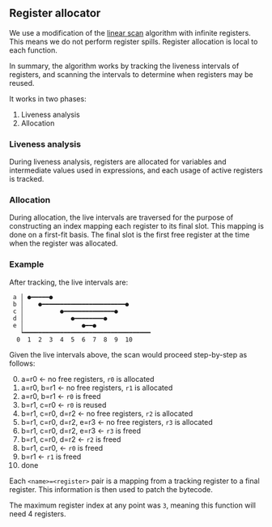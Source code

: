 ## Register allocator

We use a modification of the [linear scan](https://web.archive.org/web/20221205135642/http://web.cs.ucla.edu/~palsberg/course/cs132/linearscan.pdf)
algorithm with infinite registers. This means we do not perform register
spills. Register allocation is local to each function.

In summary, the algorithm works by tracking the liveness intervals of
registers, and scanning the intervals to determine when registers may be
reused.

It works in two phases:
1. Liveness analysis
2. Allocation

### Liveness analysis

During liveness analysis, registers are allocated for variables and
intermediate values used in expressions, and each usage of active registers
is tracked.

### Allocation

During allocation, the live intervals are traversed for the purpose of
constructing an index mapping each register to its final slot.
This mapping is done on a first-fit basis. The final slot is the first
free register at the time when the register was allocated.

### Example

After tracking, the live intervals are:

```text,ignore
 a │ ●━━━━━●
 b │    ●━━━━━━━━━━━━━━━━━━━━━━━●
 c │          ●━━━━━━━━━━━━━━●
 d │             ●━━━━━━━━●
 e │                ●━━●
   ┕━━━━━━━━━━━━━━━━━━━━━━━━━━━━━━━━━━━
  0  1  2  3  4  5  6  7  8  9  10
```

Given the live intervals above, the scan would proceed step-by-step as
follows:

0. a=r0 <- no free registers, `r0` is allocated
1. a=r0, b=r1 <- no free registers, `r1` is allocated
2. a=r0, b=r1 <- `r0` is freed
3. b=r1, c=r0 <- `r0` is reused
4. b=r1, c=r0, d=r2 <- no free registers, `r2` is allocated
5. b=r1, c=r0, d=r2, e=r3 <- no free registers, `r3` is allocated
6. b=r1, c=r0, d=r2, e=r3 <- `r3` is freed
7. b=r1, c=r0, d=r2 <- `r2` is freed
8. b=r1, c=r0, <- `r0` is freed
9. b=r1 <- `r1` is freed
10. done

Each `<name>=<register>` pair is a mapping from a tracking register to a
final register. This information is then used to patch the bytecode.

The maximum register index at any point was `3`, meaning this function will
need 4 registers.
